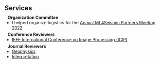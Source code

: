 <h1 id="services"></h1>

<h2 style="margin: 60px 0px 10px;">Services</h2>

<h4 style="margin:0 10px 0;">Organization Committee</h4>

<ul style="margin:0 0 5px;">
  <li>I helped organize logistics for the <a href="https://slim.gatech.edu/content/ML4Seismic-Partners-Meeting-Fall-2022">Annual ML4Seismic Partners Meeting 2022</a></li>
</ul>

<h4 style="margin:0 10px 0;">Conference Reviewers</h4>

<ul style="margin:0 0 5px;">
  <li><a href="https://2022.ieeeicip.org/"><autocolor>IEEE International Conference on Image Processing (ICIP)</autocolor></a></li>
</ul>

<h4 style="margin:0 10px 0;">Journal Reviewers</h4>

<ul style="margin:0 0 20px;">
  <li><a href="https://library.seg.org/journal/gpysa7"><autocolor>Geophysics</autocolor></a></li>
  <li><a href="https://library.seg.org/journal/inteio"><autocolor>Interpretation</autocolor></a></li>
</ul>
